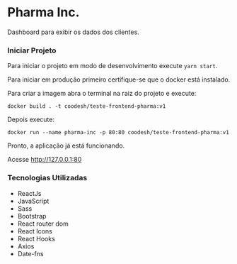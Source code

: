 # Pharma Inc.

Dashboard para exibir os dados dos clientes.

### Iniciar Projeto

Para iniciar o projeto em modo de desenvolvimento execute `yarn start`.

Para iniciar em produção primeiro certifique-se que o docker está instalado.

Para criar a imagem abra o terminal na raiz do projeto e execute: 

`docker build . -t coodesh/teste-frontend-pharma:v1`

Depois execute: 

`docker run --name pharma-inc -p 80:80 coodesh/teste-frontend-pharma:v1`

Pronto, a aplicação já está funcionando. 

Acesse http://127.0.0.1:80

### Tecnologias Utilizadas

- ReactJs
- JavaScript
- Sass
- Bootstrap
- React router dom
- React Icons
- React Hooks
- Axios
- Date-fns